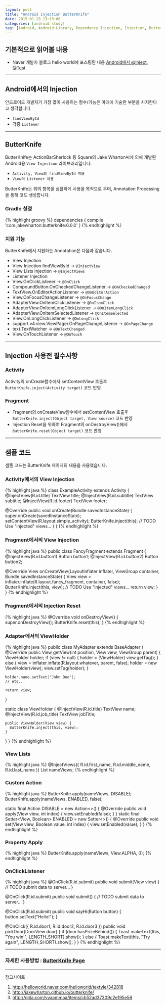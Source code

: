 ```yaml
---
layout: post
title: "Android Injection ButterKnife"
date: 2015-01-20 13:10:00
categories: [android study]
tag: [Android, Android-Library, Dependency Injection, Injection, ButterKnife]
---
```


## 기본적으로 읽어볼 내용

- Naver 개발자 블로그 hello world에 포스팅된 내용 [Android에서 @Inject, @Test](http://helloworld.naver.com/helloworld/textyle/342818)

- - -

## Android에서의 Injection

안드로이드 개발자가 가장 많이 사용하는 함수/기능은 아래에 기술한 부분을 차지한다고 생각합니다

- `findViewById`
- 각종 `Listener`

- - -

## ButterKnife

ButterKnife는 ActionBarSherlock 등 Square의 Jake Wharton씨에 의해 개발된 Android용 `View Injection` 라이브러리입니다.

- `Activity, View의 findViewById 적용`
- `View의 Listener 이용`

ButterKnife는 위의 항목을 심플하게 사용을 목적으로 두며, Annotation Processing을 통해 코드 생성합니다.

### Gradle 설정

{% highlight groovy %}
dependencies {
   compile 'com.jakewharton:butterknife:6.0.0'
}
{% endhighlight %}

### 지원 기능

ButterKnife에서 지원하는 Annotation은 다음과 같습니다.

- View Injection
 - View Injection findViewById -> `@InjectView`
 - View Lists Injection -> `@InjectViews`
- Listener Injection
 - View.OnClickListener -> `@OnClick`
 - CompoundButton.OnCheckedChangeListener -> `@OnCheckedChanged`
 - TextView.OnEditorActionListener -> `@OnEditorAction`
 - View.OnFocusChangeListener -> `@OnFocusChange`
 - AdapterView.OnItemClickListener -> `@OnItemClick`
 - AdapterView.OnItemLongClickListener -> `@OnItemLongClick`
 - AdapterView.OnItemSelectedListener -> `@OnItemSelected`
 - View.OnLongClickListener -> `@OnLongClick`
 - support.v4.view.ViewPager.OnPageChangeListener -> `@OnPageChange`
 - text.TextWatcher -> `@OnTextChanged`
 - View.OnTouchListener -> `@OnTouch`

- - -

## Injection 사용전 필수사항

### Activity

Activity의 onCreate함수에서 setContentView 호출후 `ButterKnife.inject(Activity target)` 코드 반영

### Fragment

- Fragment의 onCreateView함수에서 setContentView 호출후 `ButterKnife.inject(Object target, View source)` 코드 반영
- Injection Reset을 위하여 Fragment의 onDestroyView()에서 `ButterKnife.reset(Object target)` 코드 반영

- - -

## 샘플 코드

샘플 코드는 ButterKnife 페이지의 내용을 사용했습니다.

### Activity에서의 View Injection

{% highlight java %}
class ExampleActivity extends Activity {
  @InjectView(R.id.title) TextView title;
  @InjectView(R.id.subtitle) TextView subtitle;
  @InjectView(R.id.footer) TextView footer;

  @Override public void onCreate(Bundle savedInstanceState) {
    super.onCreate(savedInstanceState);
    setContentView(R.layout.simple_activity);
    ButterKnife.inject(this);
    // TODO Use "injected" views...
  }
}
{% endhighlight %}

### Fragment에서의 View Injection

{% highlight java %}
public class FancyFragment extends Fragment {
  @InjectView(R.id.button1) Button button1;
  @InjectView(R.id.button2) Button button2;

  @Override View onCreateView(LayoutInflater inflater, ViewGroup container, Bundle savedInstanceState) {
    View view = inflater.inflate(R.layout.fancy_fragment, container, false);
    ButterKnife.inject(this, view);
    // TODO Use "injected" views...
    return view;
  }
}
{% endhighlight %}

### Fragment에서의 Injection Reset

{% highlight java %}
@Override void onDestroyView() {
  super.onDestroyView();
  ButterKnife.reset(this);
}
{% endhighlight %}

### Adapter에서의 ViewHolder

{% highlight java %}
public class MyAdapter extends BaseAdapter {
  @Override public View getView(int position, View view, ViewGroup parent) {
    ViewHolder holder;
    if (view != null) {
      holder = (ViewHolder) view.getTag();
    } else {
      view = inflater.inflate(R.layout.whatever, parent, false);
      holder = new ViewHolder(view);
      view.setTag(holder);
    }

    holder.name.setText("John Doe");
    // etc...

    return view;
  }

  static class ViewHolder {
    @InjectView(R.id.title) TextView name;
    @InjectView(R.id.job_title) TextView jobTitle;

    public ViewHolder(View view) {
      ButterKnife.inject(this, view);
    }
  }
}
{% endhighlight %}

### View Lists

{% highlight java %}
@InjectViews({ R.id.first_name, R.id.middle_name, R.id.last_name })
List<EditText> nameViews;
{% endhighlight %}

### Custom Action

{% highlight java %}
ButterKnife.apply(nameViews, DISABLE);
ButterKnife.apply(nameViews, ENABLED, false);

static final Action<View> DISABLE = new Action<>() {
  @Override public void apply(View view, int index) {
    view.setEnabled(false);
  }
}
static final Setter<View, Boolean> ENABLED = new Setter<>() {
  @Override public void set(View view, Boolean value, int index) {
    view.setEnabled(value);
  }
}
{% endhighlight %}

### Property Apply

{% highlight java %}
ButterKnife.apply(nameViews, View.ALPHA, 0);
{% endhighlight %}

### OnClickListener

{% highlight java %}
@OnClick(R.id.submit)
public void submit(View view) {
  // TODO submit data to server...
}

@OnClick(R.id.submit)
public void submit() {
  // TODO submit data to server...
}

@OnClick(R.id.submit)
public void sayHi(Button button) {
  button.setText("Hello!");
}

@OnClick({ R.id.door1, R.id.door2, R.id.door3 })
public void pickDoor(DoorView door) {
  if (door.hasPrizeBehind()) {
    Toast.makeText(this, "You win!", LENGTH_SHORT).show();
  } else {
    Toast.makeText(this, "Try again", LENGTH_SHORT).show();
  }
}
{% endhighlight %}

- - -

### 자세한 사용방법 : [ButterKnife Page](http://jakewharton.github.io/butterknife/)

- - -

참고사이트

1. http://helloworld.naver.com/helloworld/textyle/342818
2. http://jakewharton.github.io/butterknife/
3. http://qiita.com/yyaammaa/items/cb52ad37309c2e195e56

